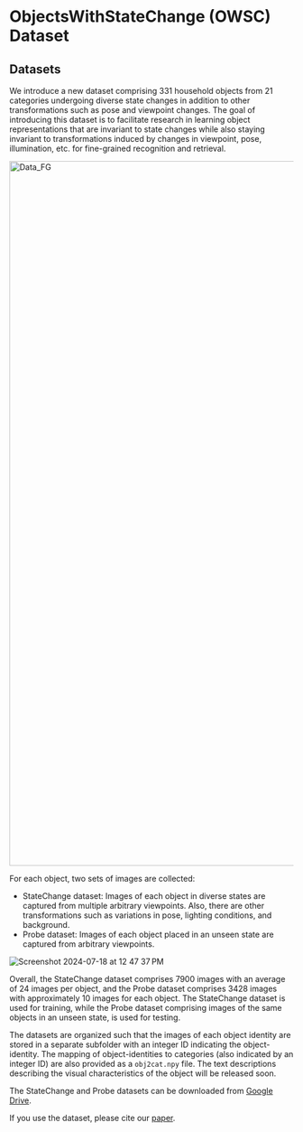 # ObjectsWithStateChange (OWSC) Dataset 

## Datasets
We introduce a new dataset comprising 331 household objects from 21 categories undergoing diverse state changes in addition to other transformations such as pose and viewpoint changes. 
The goal of introducing this dataset is to facilitate research in learning object representations that are invariant to state changes while also staying invariant to transformations induced by changes in viewpoint, pose, illumination, etc. for fine-grained recognition and retrieval. 

<img width="1248" alt="Data_FG" src="https://github.com/user-attachments/assets/d6b56614-c68f-459e-956b-7a6301d15378">


For each object, two sets of images are collected: 
- StateChange dataset: Images of each object in diverse states are captured from multiple arbitrary viewpoints. Also, there are other transformations such as variations in pose, lighting conditions, and background. 
- Probe dataset: Images of each object placed in an unseen state are captured from arbitrary viewpoints.

![Screenshot 2024-07-18 at 12 47 37 PM](https://github.com/user-attachments/assets/40df2f97-67af-4e4e-b34c-74a6675ce990)


Overall, the StateChange dataset comprises 7900 images with an average of 24 images per object, and the Probe dataset comprises 3428 images
with approximately 10 images for each object. The StateChange dataset is used for training, while the Probe dataset comprising images of the same objects in an unseen state, is used for testing.

The datasets are organized such that the images of each object identity are stored in a separate subfolder with an integer ID indicating the object-identity. 
The mapping of object-identities to categories (also indicated by an integer ID) are also provided as a `obj2cat.npy` file. 
The text descriptions describing the visual characteristics of the object will be released soon. 

The StateChange and Probe datasets can be downloaded from [Google Drive](https://drive.google.com/drive/folders/19icj12ccxArA7vpiuk-VT8fy5g-6S9Tu?usp=sharing).

If you use the dataset, please cite our [paper](https://arxiv.org/abs/2404.06470). 
